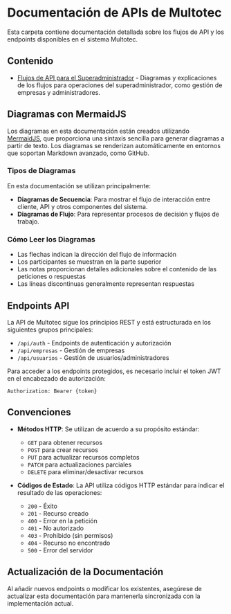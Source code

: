 # Documentación de APIs de Multotec

Esta carpeta contiene documentación detallada sobre los flujos de API y los endpoints disponibles en el sistema Multotec.

## Contenido

- [Flujos de API para el Superadministrador](./superadmin-api-flows.md) - Diagramas y explicaciones de los flujos para operaciones del superadministrador, como gestión de empresas y administradores.

## Diagramas con MermaidJS

Los diagramas en esta documentación están creados utilizando [MermaidJS](https://mermaid-js.github.io/), que proporciona una sintaxis sencilla para generar diagramas a partir de texto. Los diagramas se renderizan automáticamente en entornos que soportan Markdown avanzado, como GitHub.

### Tipos de Diagramas

En esta documentación se utilizan principalmente:

- **Diagramas de Secuencia**: Para mostrar el flujo de interacción entre cliente, API y otros componentes del sistema.
- **Diagramas de Flujo**: Para representar procesos de decisión y flujos de trabajo.

### Cómo Leer los Diagramas

- Las flechas indican la dirección del flujo de información
- Los participantes se muestran en la parte superior
- Las notas proporcionan detalles adicionales sobre el contenido de las peticiones o respuestas
- Las líneas discontinuas generalmente representan respuestas

## Endpoints API

La API de Multotec sigue los principios REST y está estructurada en los siguientes grupos principales:

- `/api/auth` - Endpoints de autenticación y autorización
- `/api/empresas` - Gestión de empresas
- `/api/usuarios` - Gestión de usuarios/administradores

Para acceder a los endpoints protegidos, es necesario incluir el token JWT en el encabezado de autorización:

```
Authorization: Bearer {token}
```

## Convenciones

- **Métodos HTTP**: Se utilizan de acuerdo a su propósito estándar:
  - `GET` para obtener recursos
  - `POST` para crear recursos
  - `PUT` para actualizar recursos completos
  - `PATCH` para actualizaciones parciales
  - `DELETE` para eliminar/desactivar recursos

- **Códigos de Estado**: La API utiliza códigos HTTP estándar para indicar el resultado de las operaciones:
  - `200` - Éxito
  - `201` - Recurso creado
  - `400` - Error en la petición
  - `401` - No autorizado
  - `403` - Prohibido (sin permisos)
  - `404` - Recurso no encontrado
  - `500` - Error del servidor

## Actualización de la Documentación

Al añadir nuevos endpoints o modificar los existentes, asegúrese de actualizar esta documentación para mantenerla sincronizada con la implementación actual. 